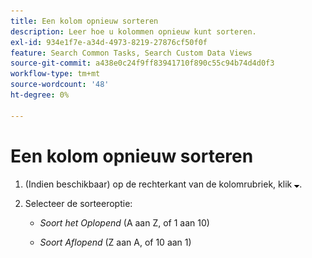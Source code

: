 ```yaml
---
title: Een kolom opnieuw sorteren
description: Leer hoe u kolommen opnieuw kunt sorteren.
exl-id: 934e1f7e-a34d-4973-8219-27876cf50f0f
feature: Search Common Tasks, Search Custom Data Views
source-git-commit: a438e0c24f9ff83941710f890c55c94b74d4d0f3
workflow-type: tm+mt
source-wordcount: '48'
ht-degree: 0%

---
```


# Een kolom opnieuw sorteren

<!-- The same in new UI and legacy CM views -->

1. (Indien beschikbaar) op de rechterkant van de kolomrubriek, klik ![&#x200B; neer pijl &#x200B;](/help/search-social-commerce/assets/arrow-down-expand.png " neer pijl ").

1. Selecteer de sorteeroptie:

   * *Soort het Oplopend* (A aan Z, of 1 aan 10)

   * *Soort Aflopend* (Z aan A, of 10 aan 1)
